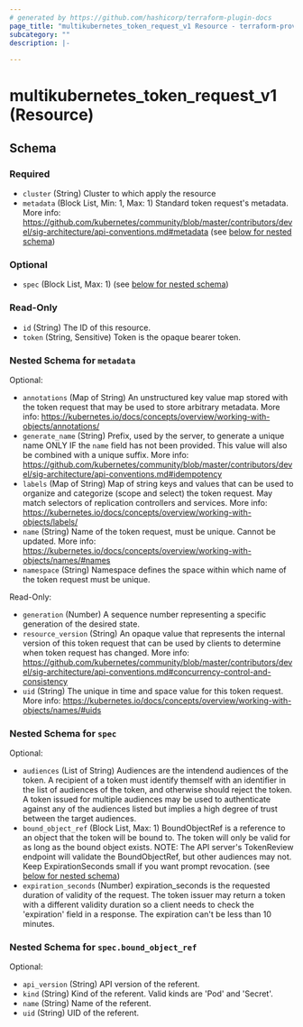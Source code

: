 ```yaml
---
# generated by https://github.com/hashicorp/terraform-plugin-docs
page_title: "multikubernetes_token_request_v1 Resource - terraform-provider-multikubernetes"
subcategory: ""
description: |-
  
---
```


# multikubernetes_token_request_v1 (Resource)





<!-- schema generated by tfplugindocs -->
## Schema

### Required

- `cluster` (String) Cluster to which apply the resource
- `metadata` (Block List, Min: 1, Max: 1) Standard token request's metadata. More info: https://github.com/kubernetes/community/blob/master/contributors/devel/sig-architecture/api-conventions.md#metadata (see [below for nested schema](#nestedblock--metadata))

### Optional

- `spec` (Block List, Max: 1) (see [below for nested schema](#nestedblock--spec))

### Read-Only

- `id` (String) The ID of this resource.
- `token` (String, Sensitive) Token is the opaque bearer token.

<a id="nestedblock--metadata"></a>
### Nested Schema for `metadata`

Optional:

- `annotations` (Map of String) An unstructured key value map stored with the token request that may be used to store arbitrary metadata. More info: https://kubernetes.io/docs/concepts/overview/working-with-objects/annotations/
- `generate_name` (String) Prefix, used by the server, to generate a unique name ONLY IF the `name` field has not been provided. This value will also be combined with a unique suffix. More info: https://github.com/kubernetes/community/blob/master/contributors/devel/sig-architecture/api-conventions.md#idempotency
- `labels` (Map of String) Map of string keys and values that can be used to organize and categorize (scope and select) the token request. May match selectors of replication controllers and services. More info: https://kubernetes.io/docs/concepts/overview/working-with-objects/labels/
- `name` (String) Name of the token request, must be unique. Cannot be updated. More info: https://kubernetes.io/docs/concepts/overview/working-with-objects/names/#names
- `namespace` (String) Namespace defines the space within which name of the token request must be unique.

Read-Only:

- `generation` (Number) A sequence number representing a specific generation of the desired state.
- `resource_version` (String) An opaque value that represents the internal version of this token request that can be used by clients to determine when token request has changed. More info: https://github.com/kubernetes/community/blob/master/contributors/devel/sig-architecture/api-conventions.md#concurrency-control-and-consistency
- `uid` (String) The unique in time and space value for this token request. More info: https://kubernetes.io/docs/concepts/overview/working-with-objects/names/#uids


<a id="nestedblock--spec"></a>
### Nested Schema for `spec`

Optional:

- `audiences` (List of String) Audiences are the intendend audiences of the token. A recipient of a token must identify themself with an identifier in the list of audiences of the token, and otherwise should reject the token. A token issued for multiple audiences may be used to authenticate against any of the audiences listed but implies a high degree of trust between the target audiences.
- `bound_object_ref` (Block List, Max: 1) BoundObjectRef is a reference to an object that the token will be bound to. The token will only be valid for as long as the bound object exists. NOTE: The API server's TokenReview endpoint will validate the BoundObjectRef, but other audiences may not. Keep ExpirationSeconds small if you want prompt revocation. (see [below for nested schema](#nestedblock--spec--bound_object_ref))
- `expiration_seconds` (Number) expiration_seconds is the requested duration of validity of the request. The token issuer may return a token with a different validity duration so a client needs to check the 'expiration' field in a response. The expiration can't be less than 10 minutes.

<a id="nestedblock--spec--bound_object_ref"></a>
### Nested Schema for `spec.bound_object_ref`

Optional:

- `api_version` (String) API version of the referent.
- `kind` (String) Kind of the referent. Valid kinds are 'Pod' and 'Secret'.
- `name` (String) Name of the referent.
- `uid` (String) UID of the referent.
